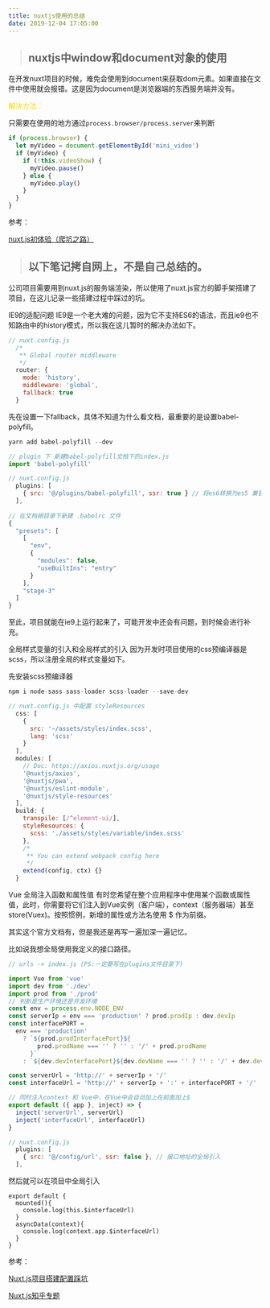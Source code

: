 ```yaml
---
title: nuxtjs使用的总结
date: 2019-12-04 17:05:00
---
```


> ## nuxtjs中window和document对象的使用

在开发nuxt项目的时候，难免会使用到document来获取dom元素。如果直接在文件中使用就会报错。这是因为document是浏览器端的东西服务端并没有。

<font color="gold">解决方法：</font>

只需要在使用的地方通过<code>process.browser/process.server</code>来判断
```js
if (process.browser) {
  let myVideo = document.getElementById('mini_video')
  if (myVideo) {
    if (!this.videoShow) {
      myVideo.pause()
    } else {
      myVideo.play()
    }
  }
}
```


参考：

[nuxt.js初体验（爬坑之路）](https://www.jianshu.com/p/eb10a9966483)

> ## 以下笔记拷自网上，不是自己总结的。

公司项目需要用到nuxt.js的服务端渲染，所以使用了nuxt.js官方的脚手架搭建了项目，在这儿记录一些搭建过程中踩过的坑。

IE9的适配问题
IE9是一个老大难的问题，因为它不支持ES6的语法，而且ie9也不知路由中的history模式，所以我在这儿暂时的解决办法如下。

```js
// nuxt.config.js 
  /*
   ** Global router middleware
   */
  router: {
    mode: 'history',
    middleware: 'global',
    fallback: true 
  }
```
先在设置一下fallback，具体不知道为什么看文档，最重要的是设置babel-polyfill。
```js
yarn add babel-polyfill --dev

// plugin 下 新建babel-polyfill文档下的index.js
import 'babel-polyfill'

// nuxt.config.js
  plugins: [
    { src: '@/plugins/babel-polyfill', ssr: true } // 将es6转换为es5 兼容ie9
  ],
  
// 在文档根目录下新建 .babelrc 文件
{
  "presets": [
    [
      "env",
      {
        "modules": false,
        "useBuiltIns": "entry"
      }
    ],
    "stage-3"
  ]
}
```
至此，项目就能在ie9上运行起来了，可能开发中还会有问题，到时候会进行补充。

全局样式变量的引入和全局样式的引入
因为开发时项目使用的css预编译器是scss，所以注册全局的样式变量如下。

先安装scss预编译器
```js
npm i node-sass sass-loader scss-loader --save-dev

// nuxt.config.js 中配置 styleResources
  css: [
    {
      src: '~/assets/styles/index.scss',
      lang: 'scss'
    }
  ],
  modules: [
    // Doc: https://axios.nuxtjs.org/usage
    '@nuxtjs/axios',
    '@nuxtjs/pwa',
    '@nuxtjs/eslint-module',
    '@nuxtjs/style-resources'
  ],
  build: {
    transpile: [/^element-ui/],
    styleResources: {
      scss: './assets/styles/variable/index.scss'
    },
    /*
     ** You can extend webpack config here
     */
    extend(config, ctx) {}
  }
```
Vue 全局注入函数和属性值
有时您希望在整个应用程序中使用某个函数或属性值，此时，你需要将它们注入到Vue实例（客户端），context（服务器端）甚至 store(Vuex)。按照惯例，新增的属性或方法名使用	$ 作为前缀。

其实这个官方文档有，但是我还是再写一遍加深一遍记忆。

比如说我想全局使用我定义的接口路径。
```js
// urls -> index.js (PS:一定要写在plugins文件目录下)

import Vue from 'vue'
import dev from './dev'
import prod from './prod'
// 判断是生产环境还是开发环境
const env = process.env.NODE_ENV
const serverIp = env === 'production' ? prod.prodIp : dev.devIp
const interfacePORT =
  env === 'production'
    ? `${prod.prodInterfacePort}${
        prod.prodName === '' ? '' : '/' + prod.prodName
      }`
    : `${dev.devInterfacePort}${dev.devName === '' ? '' : '/' + dev.devName}`

const serverUrl = 'http://' + serverIp + '/'
const interfaceUrl = 'http://' + serverIp + ':' + interfacePORT + '/'

// 同时注入context 和 Vue中，在Vue中会自动加上在前面加上$ 
export default ({ app }, inject) => {
  inject('serverUrl', serverUrl)
  inject('interfaceUrl', interfaceUrl)
}

// nuxt.config.js
  plugins: [
    { src: '@/config/url', ssr: false }, // 接口地址的全局引入
  ],
```
然后就可以在项目中全局引入
```
export default {
  mounted(){
    console.log(this.$interfaceUrl)
  }
  asyncData(context){
    console.log(context.app.$interfaceUrl)
  }
}
```

参考：

[Nuxt.js项目搭建配置踩坑](https://www.codercto.com/a/89756.html)

[Nuxt.js知乎专题](https://www.zhihu.com/topic/20079546/top-answers)

